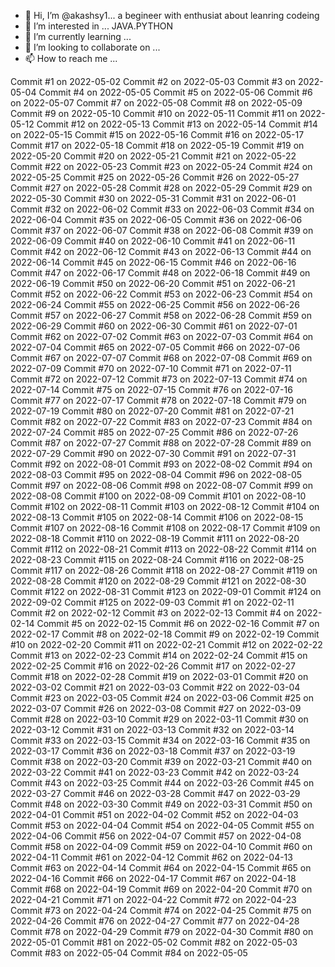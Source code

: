 - 👋 Hi, I’m @akashsy1... a begineer with enthusiat about leanring codeing
- 👀 I’m interested in ... JAVA.PYTHON
- 🌱 I’m currently learning ...
- 💞️ I’m looking to collaborate on ...
- 📫 How to reach me ...

<!---
akashsy1/akashsy1 is a ✨ special ✨ repository because its `README.md` (this file) appears on your GitHub profile.
You can click the Preview link to take a look at your changes.
--->
Commit #1 on 2022-05-02
Commit #2 on 2022-05-03
Commit #3 on 2022-05-04
Commit #4 on 2022-05-05
Commit #5 on 2022-05-06
Commit #6 on 2022-05-07
Commit #7 on 2022-05-08
Commit #8 on 2022-05-09
Commit #9 on 2022-05-10
Commit #10 on 2022-05-11
Commit #11 on 2022-05-12
Commit #12 on 2022-05-13
Commit #13 on 2022-05-14
Commit #14 on 2022-05-15
Commit #15 on 2022-05-16
Commit #16 on 2022-05-17
Commit #17 on 2022-05-18
Commit #18 on 2022-05-19
Commit #19 on 2022-05-20
Commit #20 on 2022-05-21
Commit #21 on 2022-05-22
Commit #22 on 2022-05-23
Commit #23 on 2022-05-24
Commit #24 on 2022-05-25
Commit #25 on 2022-05-26
Commit #26 on 2022-05-27
Commit #27 on 2022-05-28
Commit #28 on 2022-05-29
Commit #29 on 2022-05-30
Commit #30 on 2022-05-31
Commit #31 on 2022-06-01
Commit #32 on 2022-06-02
Commit #33 on 2022-06-03
Commit #34 on 2022-06-04
Commit #35 on 2022-06-05
Commit #36 on 2022-06-06
Commit #37 on 2022-06-07
Commit #38 on 2022-06-08
Commit #39 on 2022-06-09
Commit #40 on 2022-06-10
Commit #41 on 2022-06-11
Commit #42 on 2022-06-12
Commit #43 on 2022-06-13
Commit #44 on 2022-06-14
Commit #45 on 2022-06-15
Commit #46 on 2022-06-16
Commit #47 on 2022-06-17
Commit #48 on 2022-06-18
Commit #49 on 2022-06-19
Commit #50 on 2022-06-20
Commit #51 on 2022-06-21
Commit #52 on 2022-06-22
Commit #53 on 2022-06-23
Commit #54 on 2022-06-24
Commit #55 on 2022-06-25
Commit #56 on 2022-06-26
Commit #57 on 2022-06-27
Commit #58 on 2022-06-28
Commit #59 on 2022-06-29
Commit #60 on 2022-06-30
Commit #61 on 2022-07-01
Commit #62 on 2022-07-02
Commit #63 on 2022-07-03
Commit #64 on 2022-07-04
Commit #65 on 2022-07-05
Commit #66 on 2022-07-06
Commit #67 on 2022-07-07
Commit #68 on 2022-07-08
Commit #69 on 2022-07-09
Commit #70 on 2022-07-10
Commit #71 on 2022-07-11
Commit #72 on 2022-07-12
Commit #73 on 2022-07-13
Commit #74 on 2022-07-14
Commit #75 on 2022-07-15
Commit #76 on 2022-07-16
Commit #77 on 2022-07-17
Commit #78 on 2022-07-18
Commit #79 on 2022-07-19
Commit #80 on 2022-07-20
Commit #81 on 2022-07-21
Commit #82 on 2022-07-22
Commit #83 on 2022-07-23
Commit #84 on 2022-07-24
Commit #85 on 2022-07-25
Commit #86 on 2022-07-26
Commit #87 on 2022-07-27
Commit #88 on 2022-07-28
Commit #89 on 2022-07-29
Commit #90 on 2022-07-30
Commit #91 on 2022-07-31
Commit #92 on 2022-08-01
Commit #93 on 2022-08-02
Commit #94 on 2022-08-03
Commit #95 on 2022-08-04
Commit #96 on 2022-08-05
Commit #97 on 2022-08-06
Commit #98 on 2022-08-07
Commit #99 on 2022-08-08
Commit #100 on 2022-08-09
Commit #101 on 2022-08-10
Commit #102 on 2022-08-11
Commit #103 on 2022-08-12
Commit #104 on 2022-08-13
Commit #105 on 2022-08-14
Commit #106 on 2022-08-15
Commit #107 on 2022-08-16
Commit #108 on 2022-08-17
Commit #109 on 2022-08-18
Commit #110 on 2022-08-19
Commit #111 on 2022-08-20
Commit #112 on 2022-08-21
Commit #113 on 2022-08-22
Commit #114 on 2022-08-23
Commit #115 on 2022-08-24
Commit #116 on 2022-08-25
Commit #117 on 2022-08-26
Commit #118 on 2022-08-27
Commit #119 on 2022-08-28
Commit #120 on 2022-08-29
Commit #121 on 2022-08-30
Commit #122 on 2022-08-31
Commit #123 on 2022-09-01
Commit #124 on 2022-09-02
Commit #125 on 2022-09-03
Commit #1 on 2022-02-11
Commit #2 on 2022-02-12
Commit #3 on 2022-02-13
Commit #4 on 2022-02-14
Commit #5 on 2022-02-15
Commit #6 on 2022-02-16
Commit #7 on 2022-02-17
Commit #8 on 2022-02-18
Commit #9 on 2022-02-19
Commit #10 on 2022-02-20
Commit #11 on 2022-02-21
Commit #12 on 2022-02-22
Commit #13 on 2022-02-23
Commit #14 on 2022-02-24
Commit #15 on 2022-02-25
Commit #16 on 2022-02-26
Commit #17 on 2022-02-27
Commit #18 on 2022-02-28
Commit #19 on 2022-03-01
Commit #20 on 2022-03-02
Commit #21 on 2022-03-03
Commit #22 on 2022-03-04
Commit #23 on 2022-03-05
Commit #24 on 2022-03-06
Commit #25 on 2022-03-07
Commit #26 on 2022-03-08
Commit #27 on 2022-03-09
Commit #28 on 2022-03-10
Commit #29 on 2022-03-11
Commit #30 on 2022-03-12
Commit #31 on 2022-03-13
Commit #32 on 2022-03-14
Commit #33 on 2022-03-15
Commit #34 on 2022-03-16
Commit #35 on 2022-03-17
Commit #36 on 2022-03-18
Commit #37 on 2022-03-19
Commit #38 on 2022-03-20
Commit #39 on 2022-03-21
Commit #40 on 2022-03-22
Commit #41 on 2022-03-23
Commit #42 on 2022-03-24
Commit #43 on 2022-03-25
Commit #44 on 2022-03-26
Commit #45 on 2022-03-27
Commit #46 on 2022-03-28
Commit #47 on 2022-03-29
Commit #48 on 2022-03-30
Commit #49 on 2022-03-31
Commit #50 on 2022-04-01
Commit #51 on 2022-04-02
Commit #52 on 2022-04-03
Commit #53 on 2022-04-04
Commit #54 on 2022-04-05
Commit #55 on 2022-04-06
Commit #56 on 2022-04-07
Commit #57 on 2022-04-08
Commit #58 on 2022-04-09
Commit #59 on 2022-04-10
Commit #60 on 2022-04-11
Commit #61 on 2022-04-12
Commit #62 on 2022-04-13
Commit #63 on 2022-04-14
Commit #64 on 2022-04-15
Commit #65 on 2022-04-16
Commit #66 on 2022-04-17
Commit #67 on 2022-04-18
Commit #68 on 2022-04-19
Commit #69 on 2022-04-20
Commit #70 on 2022-04-21
Commit #71 on 2022-04-22
Commit #72 on 2022-04-23
Commit #73 on 2022-04-24
Commit #74 on 2022-04-25
Commit #75 on 2022-04-26
Commit #76 on 2022-04-27
Commit #77 on 2022-04-28
Commit #78 on 2022-04-29
Commit #79 on 2022-04-30
Commit #80 on 2022-05-01
Commit #81 on 2022-05-02
Commit #82 on 2022-05-03
Commit #83 on 2022-05-04
Commit #84 on 2022-05-05

